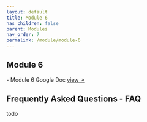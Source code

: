 ```yaml
---
layout: default
title: Module 6
has_children: false
parent: Modules
nav_order: 7
permalink: /module/module-6
---
```


<h2>Module 6</h2>
- Module 6 Google Doc <a href="#" target="_blank" rel="noopener">view &#x2197;</a>

<h2>Frequently Asked Questions - FAQ</h2>

todo
